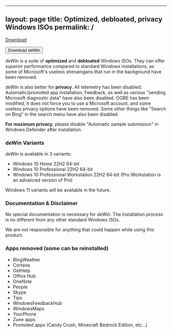 <script async defer src="https://buttons.github.io/buttons.js"></script>
---
layout: page
title: Optimized, debloated, privacy Windows ISOs
permalink: /
---

<a class="github-button" href="https://github.com/buttons/github-buttons/archive/HEAD.zip" data-icon="octicon-download" aria-label="Download buttons/github-buttons on GitHub">Download</a>

<a href="/downloads"><button name="button">Download deWin</button></a>

*deWin* is a suite of **optimized** and **debloated** Windows ISOs. They can offer superior performance compared to standard Windows installations, as some of Microsoft's useless shenanigans that run in the background have been removed.

*deWin* is also better for **privacy**. All telemetry has been disabled. Automatic/promoted app installation, Feedback, as well as various "sending Microsoft diagnostic data" have also been disabled. OOBE has been modified, it does not force you to use a Microsoft account, and some useless privacy options have been removed. Some other things like "Search on Bing" in the search menu have also been disabled.

**For maximum privacy**, please disable "Automatic sample submission" in Windows Defender after installation.

### deWin Variants

*deWin* is available in 3 variants:

* Windows 10 Home 22H2 64-bit
* Windows 10 Professional 22H2 64-bit
* Windows 10 Professional Workstation 22H2 64-bit (Pro Workstation is an advanced version of Pro)

Windows 11 variants will be available in the future.

### Documentation & Disclaimer

No special documentation is necessary for *deWin*. The installation process is no different from any other standard Windows ISOs.

We are not responsible for anything that could happen while using this product.

### Apps removed (some can be reinstalled)

* BingWeather
* Cortana
* GetHelp
* Office Hub
* OneNote
* People
* Skype
* Tips
* WindowsFeedbackHub
* WindowsMaps
* YourPhone
* Zune apps
* Promoted apps (Candy Crush, Minecraft Bedrock Edition, etc...)
